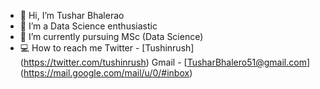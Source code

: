 - 👋 Hi, I’m Tushar Bhalerao
- 👀 I’m a Data Science enthusiastic
- 🌱 I’m currently pursuing MSc (Data Science)
- 💻 How to reach me Twitter - [Tushinrush]
(https://twitter.com/tushinrush)
Gmail - [TusharBhalero51@gmail.com]
(https://mail.google.com/mail/u/0/#inbox)
